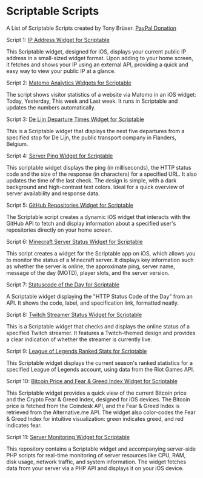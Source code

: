 # Scriptable Scripts
 A List of Scriptable Scripts created by Tony Brüser. [PayPal Donation](https://www.paypal.com/paypalme/TonyBrueser)

Script 1: [IP Address Widget for Scriptable](https://github.com/404GamerNotFound/Scriptable-show-my-IP-Widget)

This Scriptable widget, designed for iOS, displays your current public IP address in a small-sized widget format. Upon adding to your home screen, it fetches and shows your IP using an external API, providing a quick and easy way to view your public IP at a glance.

Script 2: [Matomo Analytics Widgets for Scriptable](https://github.com/404GamerNotFound/Scriptable-Matomo-IOS-Widgets-Stats)

The script shows visitor statistics of a website via Matomo in an iOS widget: Today, Yesterday, This week and Last week. It runs in Scriptable and updates the numbers automatically.

Script 3: [De Lijn Departure Times Widget for Scriptable](https://github.com/404GamerNotFound/Scriptable-Belgian-public-transport-information)

This is a Scriptable widget that displays the next five departures from a specified stop for De Lijn, the public transport company in Flanders, Belgium.

Script 4: [Server Ping Widget for Scriptable](https://github.com/404GamerNotFound/Scriptable-IP-Ping-Widget-IOS)


This scriptable widget displays the ping (in milliseconds), the HTTP status code and the size of the response (in characters) for a specified URL. It also updates the time of the last check. The design is simple, with a dark background and high-contrast text colors. Ideal for a quick overview of server availability and response data.


Script 5: [GitHub Repositories Widget for Scriptable](https://github.com/404GamerNotFound/Scriptable-GitHub-Info)


The Scriptable script creates a dynamic iOS widget that interacts with the GitHub API to fetch and display information about a specified user's repositories directly on your home screen.


Script 6: [Minecraft Server Status Widget for Scriptable](https://github.com/404GamerNotFound/Scriptable-Minecraft-Server-Status-Widget)

This script creates a widget for the Scriptable app on iOS, which allows you to monitor the status of a Minecraft server. It displays key information such as whether the server is online, the approximate ping, server name, message of the day (MOTD), player slots, and the server version.


Script 7: [Statuscode of the Day for Scriptable](https://github.com/404GamerNotFound/Scriptable-Statuscode-of-the-Day)

A Scriptable widget displaying the "HTTP Status Code of the Day" from an API. It shows the code, label, and specification link, formatted neatly.


Script 8: [Twitch Streamer Status Widget for Scriptable](https://github.com/404GamerNotFound/Scriptable-Twitch-Streamer-online-status)

This is a Scriptable widget that checks and displays the online status of a specified Twitch streamer. It features a Twitch-themed design and provides a clear indication of whether the streamer is currently live.

Script 9: [League of Legends Ranked Stats for Scriptable](https://github.com/404GamerNotFound/Scriptable-League-of-Legends-Ranked-Stats-Widget)


This Scriptable widget displays the current season's ranked statistics for a specified League of Legends account, using data from the Riot Games API.

Script 10: [Bitcoin Price and Fear & Greed Index Widget for Scriptable](https://github.com/404GamerNotFound/Scriptable-Bitcoin-price-and-Fead-and-Geed-Index)

This Scriptable widget provides a quick view of the current Bitcoin price and the Crypto Fear & Greed Index, designed for iOS devices. The Bitcoin price is fetched from the Coindesk API, and the Fear & Greed Index is retrieved from the Alternative.me API. The widget also color-codes the Fear & Greed Index for intuitive visualization: green indicates greed, and red indicates fear.


Script 11: [Server Monitoring Widget for Scriptable](https://github.com/404GamerNotFound/Scriptable-Server-performance-dashboard/tree/main)

This repository contains a Scriptable widget and accompanying server-side PHP scripts for real-time monitoring of server resources like CPU, RAM, disk usage, network traffic, and system information. The widget fetches data from your server via a PHP API and displays it on your iOS device.
